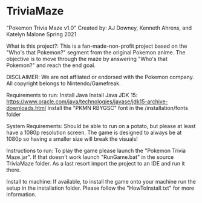 # TriviaMaze
"Pokemon Trivia Maze v1.0"
Created by: AJ Downey, Kenneth Ahrens, and Katelyn Malone
Spring 2021

What is this project?:
This is a fan-made-non-profit project based on the "Who's that Pokemon?"
segment from the original Pokemon anime. The objective is to move through
the maze by answering "Who's that Pokemon?" and reach the end goal.

DISCLAIMER:
We are not affliated or endorsed with the Pokemon company.
All copyright belongs to Nintendo/Gamefreak.

Requirements to run:
Install Java
Install Java JDK 15: https://www.oracle.com/java/technologies/javase/jdk15-archive-downloads.html
Install the "PKMN RBYGSC" font in the /installation/fonts folder

System Requirements:
Should be able to run on a potato, but please at least have a 1080p
resolution screen. The game is designed to always be at 1080p so 
having a smaller size will break the visuals!

Instructions to run:
To play the game please launch the "Pokemon Trivia Maze.jar".
If that doesn't work launch "RunGame.bat" in the source TriviaMaze folder.
As a last resort import the project to an IDE and run it there.

Install to machine:
If available, to install the game onto your machine run the setup in the installation folder.
Please follow the "HowToInstall.txt" for more information.